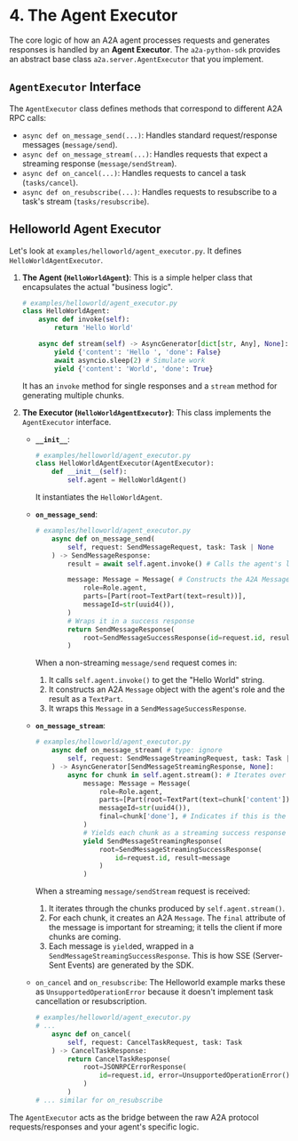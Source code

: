 # 4. The Agent Executor

The core logic of how an A2A agent processes requests and generates responses is handled by an **Agent Executor**. The `a2a-python-sdk` provides an abstract base class `a2a.server.AgentExecutor` that you implement.

## `AgentExecutor` Interface

The `AgentExecutor` class defines methods that correspond to different A2A RPC calls:

- `async def on_message_send(...)`: Handles standard request/response messages (`message/send`).
- `async def on_message_stream(...)`: Handles requests that expect a streaming response (`message/sendStream`).
- `async def on_cancel(...)`: Handles requests to cancel a task (`tasks/cancel`).
- `async def on_resubscribe(...)`: Handles requests to resubscribe to a task's stream (`tasks/resubscribe`).

## Helloworld Agent Executor

Let's look at `examples/helloworld/agent_executor.py`. It defines `HelloWorldAgentExecutor`.

1. **The Agent (`HelloWorldAgent`)**:
    This is a simple helper class that encapsulates the actual "business logic".

    ```python { .no-copy }
    # examples/helloworld/agent_executor.py
    class HelloWorldAgent:
        async def invoke(self):
            return 'Hello World'

        async def stream(self) -> AsyncGenerator[dict[str, Any], None]:
            yield {'content': 'Hello ', 'done': False}
            await asyncio.sleep(2) # Simulate work
            yield {'content': 'World', 'done': True}
    ```

    It has an `invoke` method for single responses and a `stream` method for generating multiple chunks.

2. **The Executor (`HelloWorldAgentExecutor`)**:
    This class implements the `AgentExecutor` interface.

    - **`__init__`**:

        ```python { .no-copy }
        # examples/helloworld/agent_executor.py
        class HelloWorldAgentExecutor(AgentExecutor):
            def __init__(self):
                self.agent = HelloWorldAgent()
        ```

        It instantiates the `HelloWorldAgent`.

    - **`on_message_send`**:

        ```python { .no-copy }
        # examples/helloworld/agent_executor.py
            async def on_message_send(
                self, request: SendMessageRequest, task: Task | None
            ) -> SendMessageResponse:
                result = await self.agent.invoke() # Calls the agent's logic

                message: Message = Message( # Constructs the A2A Message
                    role=Role.agent,
                    parts=[Part(root=TextPart(text=result))],
                    messageId=str(uuid4()),
                )
                # Wraps it in a success response
                return SendMessageResponse(
                    root=SendMessageSuccessResponse(id=request.id, result=message)
                )
        ```

        When a non-streaming `message/send` request comes in:

        1. It calls `self.agent.invoke()` to get the "Hello World" string.
        2. It constructs an A2A `Message` object with the agent's role and the result as a `TextPart`.
        3. It wraps this `Message` in a `SendMessageSuccessResponse`.

    - **`on_message_stream`**:

        ```python { .no-copy }
        # examples/helloworld/agent_executor.py
            async def on_message_stream( # type: ignore
                self, request: SendMessageStreamingRequest, task: Task | None
            ) -> AsyncGenerator[SendMessageStreamingResponse, None]:
                async for chunk in self.agent.stream(): # Iterates over agent's stream
                    message: Message = Message(
                        role=Role.agent,
                        parts=[Part(root=TextPart(text=chunk['content']))],
                        messageId=str(uuid4()),
                        final=chunk['done'], # Indicates if this is the last chunk
                    )
                    # Yields each chunk as a streaming success response
                    yield SendMessageStreamingResponse(
                        root=SendMessageStreamingSuccessResponse(
                            id=request.id, result=message
                        )
                    )
        ```

        When a streaming `message/sendStream` request is received:

        1. It iterates through the chunks produced by `self.agent.stream()`.
        2. For each chunk, it creates an A2A `Message`. The `final` attribute of the message is important for streaming; it tells the client if more chunks are coming.
        3. Each message is `yield`ed, wrapped in a `SendMessageStreamingSuccessResponse`. This is how SSE (Server-Sent Events) are generated by the SDK.

    - `on_cancel` and `on_resubscribe`:
        The Helloworld example marks these as `UnsupportedOperationError` because it doesn't implement task cancellation or resubscription.

        ```python { .no-copy }
        # examples/helloworld/agent_executor.py
        # ...
            async def on_cancel(
                self, request: CancelTaskRequest, task: Task
            ) -> CancelTaskResponse:
                return CancelTaskResponse(
                    root=JSONRPCErrorResponse(
                        id=request.id, error=UnsupportedOperationError()
                    )
                )
        # ... similar for on_resubscribe
        ```

The `AgentExecutor` acts as the bridge between the raw A2A protocol requests/responses and your agent's specific logic.
